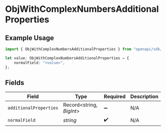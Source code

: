 # ObjWithComplexNumbersAdditionalProperties

## Example Usage

```typescript
import { ObjWithComplexNumbersAdditionalProperties } from "openapi/sdk/models/shared";

let value: ObjWithComplexNumbersAdditionalProperties = {
    normalField: "<value>",
};
```

## Fields

| Field                    | Type                     | Required                 | Description              |
| ------------------------ | ------------------------ | ------------------------ | ------------------------ |
| `additionalProperties`   | Record<string, *BigInt*> | :heavy_minus_sign:       | N/A                      |
| `normalField`            | *string*                 | :heavy_check_mark:       | N/A                      |